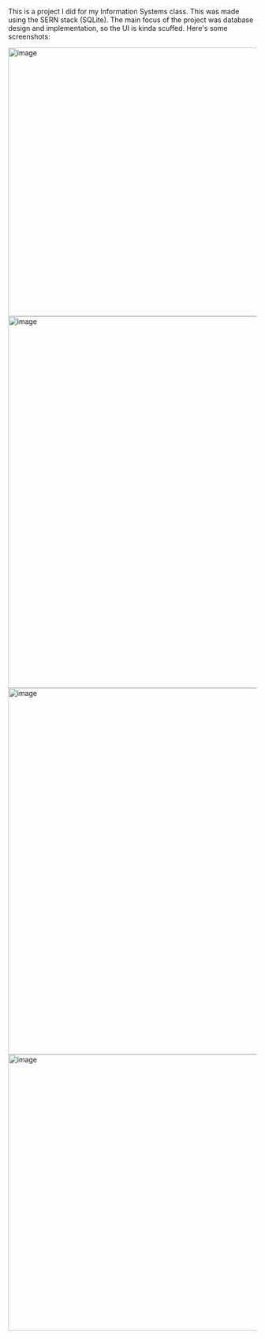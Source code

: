 This is a project I did for my Information Systems class. This was made using the SERN stack (SQLite). The main focus of the project was database design and implementation, so the UI is kinda scuffed. Here's some screenshots:

<img width="882" height="544" alt="image" src="https://github.com/user-attachments/assets/831ce8be-29cc-4394-b7b5-a6893acf3aa4" />
<img width="942" height="753" alt="image" src="https://github.com/user-attachments/assets/fce9b558-ec64-4a14-b3f1-ea38cb4ece5d" />
<img width="980" height="742" alt="image" src="https://github.com/user-attachments/assets/3b50d0d6-5483-4bb2-a1e1-992f87ed5ee4" />
<img width="978" height="560" alt="image" src="https://github.com/user-attachments/assets/26780288-43a4-4a37-a0d8-539da03242cb" />
